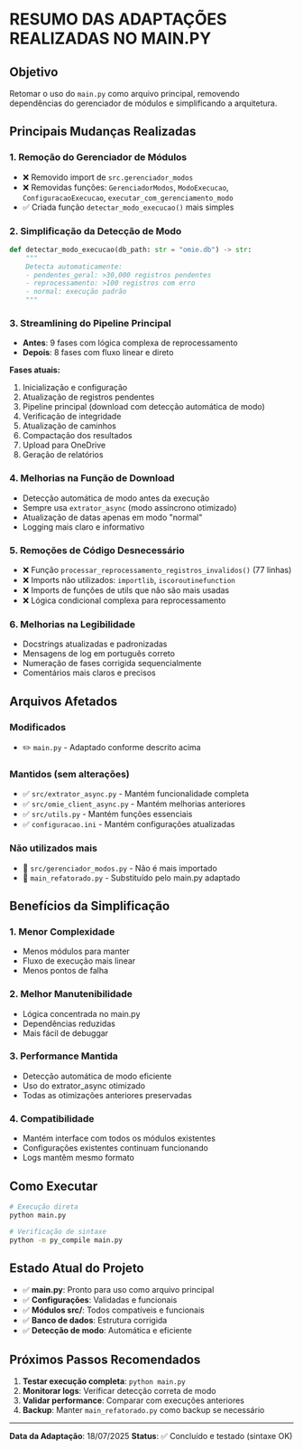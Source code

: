 # RESUMO DAS ADAPTAÇÕES REALIZADAS NO MAIN.PY

## Objetivo
Retomar o uso do `main.py` como arquivo principal, removendo dependências do gerenciador de módulos e simplificando a arquitetura.

## Principais Mudanças Realizadas

### 1. Remoção do Gerenciador de Módulos
- ❌ Removido import de `src.gerenciador_modos`
- ❌ Removidas funções: `GerenciadorModos`, `ModoExecucao`, `ConfiguracaoExecucao`, `executar_com_gerenciamento_modo`
- ✅ Criada função `detectar_modo_execucao()` mais simples

### 2. Simplificação da Detecção de Modo
```python
def detectar_modo_execucao(db_path: str = "omie.db") -> str:
    """
    Detecta automaticamente:
    - pendentes_geral: >30,000 registros pendentes
    - reprocessamento: >100 registros com erro
    - normal: execução padrão
    """
```

### 3. Streamlining do Pipeline Principal
- **Antes**: 9 fases com lógica complexa de reprocessamento
- **Depois**: 8 fases com fluxo linear e direto

**Fases atuais:**
1. Inicialização e configuração
2. Atualização de registros pendentes
3. Pipeline principal (download com detecção automática de modo)
4. Verificação de integridade
5. Atualização de caminhos
6. Compactação dos resultados
7. Upload para OneDrive
8. Geração de relatórios

### 4. Melhorias na Função de Download
- Detecção automática de modo antes da execução
- Sempre usa `extrator_async` (modo assíncrono otimizado)
- Atualização de datas apenas em modo "normal"
- Logging mais claro e informativo

### 5. Remoções de Código Desnecessário
- ❌ Função `processar_reprocessamento_registros_invalidos()` (77 linhas)
- ❌ Imports não utilizados: `importlib`, `iscoroutinefunction`
- ❌ Imports de funções de utils que não são mais usadas
- ❌ Lógica condicional complexa para reprocessamento

### 6. Melhorias na Legibilidade
- Docstrings atualizadas e padronizadas
- Mensagens de log em português correto
- Numeração de fases corrigida sequencialmente
- Comentários mais claros e precisos

## Arquivos Afetados

### Modificados
- ✏️ `main.py` - Adaptado conforme descrito acima

### Mantidos (sem alterações)
- ✅ `src/extrator_async.py` - Mantém funcionalidade completa
- ✅ `src/omie_client_async.py` - Mantém melhorias anteriores
- ✅ `src/utils.py` - Mantém funções essenciais
- ✅ `configuracao.ini` - Mantém configurações atualizadas

### Não utilizados mais
- 🚫 `src/gerenciador_modos.py` - Não é mais importado
- 🚫 `main_refatorado.py` - Substituído pelo main.py adaptado

## Benefícios da Simplificação

### 1. **Menor Complexidade**
- Menos módulos para manter
- Fluxo de execução mais linear
- Menos pontos de falha

### 2. **Melhor Manutenibilidade**
- Lógica concentrada no main.py
- Dependências reduzidas
- Mais fácil de debuggar

### 3. **Performance Mantida**
- Detecção automática de modo eficiente
- Uso do extrator_async otimizado
- Todas as otimizações anteriores preservadas

### 4. **Compatibilidade**
- Mantém interface com todos os módulos existentes
- Configurações existentes continuam funcionando
- Logs mantêm mesmo formato

## Como Executar

```bash
# Execução direta
python main.py

# Verificação de sintaxe
python -m py_compile main.py
```

## Estado Atual do Projeto

- ✅ **main.py**: Pronto para uso como arquivo principal
- ✅ **Configurações**: Validadas e funcionais
- ✅ **Módulos src/**: Todos compatíveis e funcionais
- ✅ **Banco de dados**: Estrutura corrigida
- ✅ **Detecção de modo**: Automática e eficiente

## Próximos Passos Recomendados

1. **Testar execução completa**: `python main.py`
2. **Monitorar logs**: Verificar detecção correta de modo
3. **Validar performance**: Comparar com execuções anteriores
4. **Backup**: Manter `main_refatorado.py` como backup se necessário

---
**Data da Adaptação**: 18/07/2025
**Status**: ✅ Concluído e testado (sintaxe OK)
